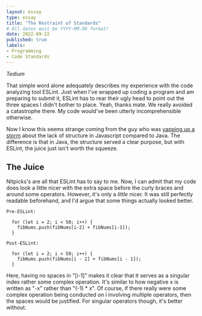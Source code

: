 ```yaml
---
layout: essay
type: essay
title: "The Restraint of Standards"
# All dates must be YYYY-MM-DD format!
date: 2022-09-22
published: true
labels:
- Programming
- Code Standards
---
```


_Tedium_

That simple word alone adequately describes my experience with the code analyzing tool ESLint. Just when I've wrapped up coding a program and am preparing to submit it, ESLint has to rear their ugly head to point out the three spaces I didn't bother to place. Yeah, thanks mate. We really avoided a catastrophe there. My code would've been utterly incomprehensible otherwise. 

Now I know this seems strange coming from the guy who was [yapping up a storm](https://sukaryo-heilscher.github.io/essays/javascript.html) about the lack of structure in Javascript compared to Java. The difference is that in Java, the structure served a clear purpose, but with ESLint, the juice just isn't worth the squeeze.

## The Juice

Nitpicks's are all that ESLint has to say to me. Now, I can admit that my code does look a little nicer with the extra space before the curly braces and around some operators. However, it's only a _little_ nicer. It was still perfectly readable beforehand, and I'd argue that some things actually looked better.

```
Pre-ESLint:

  for (let i = 2; i < 50; i++) {
    fibNums.push(fibNums[i-2] + fibNums[i-1]);
  }

Post-ESLint:

  for (let i = 2; i < 50; i++) {
    fibNums.push(fibNums[i - 2] + fibNums[i - 1]);
  }
```

Here, having no spaces in "[i-1]" makes it clear that it serves as a singular index rather some complex operation. It's similar to how negative x is written as "-x" rather than "(-1) * x". Of course, if there really were some complex operation being conducted on i involving multiple operators, then the spaces would be justified. For singular operators though, it's better without.